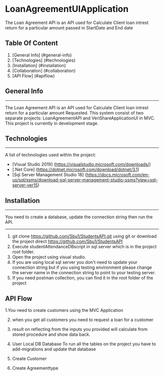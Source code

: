 # LoanAgreementUIApplication



The Loan Agreement API is an API used for Calculate Client loan intrest return for a particular amount passed in StartDate and End date   

## Table Of Content
1. [General Info] (#general-info)
2. [Technologies] (#technologies)
3. [Installation] (#installation)
4. [Collaboration] (#collaboration)
5. [API Flow] (#apiflow)

## General Info
***
The Loan Agreement API is an API used for Calculate Client loan intrest return for a particular amount Requested. This system consist of two separate projects: LoanAgreementAPI and VeriShareApplicationUI in MVC.
This project is currently in development stage.

## Technologies
***
A list of technologies used within the project:
* [Visual Studio 2019] (https://visualstudio.microsoft.com/downloads/)
* [.Net Core] (https://dotnet.microsoft.com/download/dotnet/3.1)
* [Sql Server Management Studio 18] (https://docs.microsoft.com/en-us/sql/ssms/download-sql-server-management-studio-ssms?view=sql-server-ver15)



## Installation
***
You need to create a database, update the connection string then run the API.
***
1. git clone https://github.com/Sbu1/StudentsAPI.git using git or download the project direct https://github.com/Sbu1/StudentsAPI
2. Execute studentAttendanceDBscript in sql server which is in the project root folder.
3. Open the project using visual studio.
4. If you are using local sql server you don't need to update your connection string but if you using testing environment please change the server name in the connection string to point to your testing server.
6. If you need postman collection, you can find it in the root folder of the project




## API Flow
1.You need to create customers using the MVC Application

2. when you get all customers you need to request a loan for a customer 

3. result on reflecting from the inputs you provided will calculate from stored procedure and show data back.


7. User Local DB Database To run all the tables on the  project you have to add-migrations and update that database 

8. Create Customer
9. Create Agreementtype 